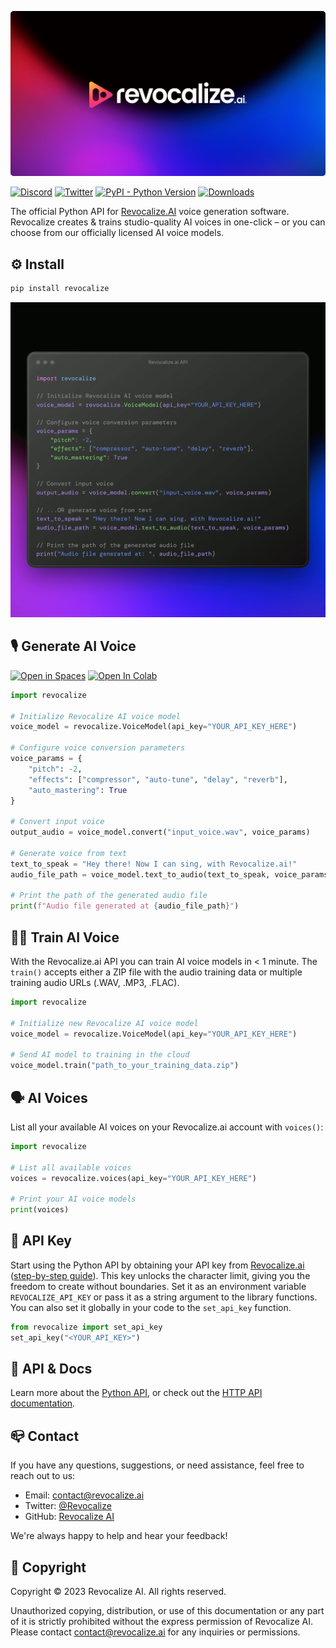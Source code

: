 <img src="revocalize-ai.png"></img>

[![Discord](https://badgen.net/badge/black/revocalize/icon?icon=discord&label)](https://discord.gg/revocalize)
[![Twitter](https://badgen.net/badge/black/revocalize/icon?icon=twitter&label)](https://twitter.com/revocalize)
[![PyPI - Python Version](https://img.shields.io/pypi/v/elevenlabs?style=flat&colorA=black&colorB=black)](https://pypi.org/project/elevenlabs/)
[![Downloads](https://static.pepy.tech/personalized-badge/revocalize?period=total&units=international_system&left_color=black&right_color=black&left_text=Downloads)](https://pepy.tech/project/revocalize)

The official Python API for [Revocalize.AI](https://www.revocalize.ai/) voice generation software. Revocalize creates & trains studio-quality AI voices in one-click – or you can choose from our officially licensed AI voice models.

## ⚙️ Install

```bash
pip install revocalize
```

<img src="revocalize-api.png"></img>

## 🎙️ Generate AI Voice
[![Open in Spaces](https://img.shields.io/badge/🤗-Open%20in%20Spaces-blue.svg)](https://huggingface.co/spaces/revocalize/demo)
[![Open In Colab](https://colab.research.google.com/assets/colab-badge.svg)](https://colab.research.google.com/gist/revocalize/revocalize/revocalize-python.ipynb)


```py
import revocalize

# Initialize Revocalize AI voice model
voice_model = revocalize.VoiceModel(api_key="YOUR_API_KEY_HERE")

# Configure voice conversion parameters
voice_params = {
    "pitch": -2,
    "effects": ["compressor", "auto-tune", "delay", "reverb"],
    "auto_mastering": True
}

# Convert input voice
output_audio = voice_model.convert("input_voice.wav", voice_params)

# Generate voice from text
text_to_speak = "Hey there! Now I can sing, with Revocalize.ai!"
audio_file_path = voice_model.text_to_audio(text_to_speak, voice_params)

# Print the path of the generated audio file
print(f"Audio file generated at {audio_file_path}")
```

## 🏋️‍♀️ Train AI Voice

With the Revocalize.ai API you can train AI voice models in < 1 minute. The `train()` accepts either a ZIP file with the audio training data or multiple training audio URLs (.WAV, .MP3, .FLAC).
```py
import revocalize

# Initialize new Revocalize AI voice model
voice_model = revocalize.VoiceModel(api_key="YOUR_API_KEY_HERE")

# Send AI model to training in the cloud
voice_model.train("path_to_your_training_data.zip")
```

## 🗣️ AI Voices

List all your available AI voices on your Revocalize.ai account with `voices()`:
```py
import revocalize

# List all available voices
voices = revocalize.voices(api_key="YOUR_API_KEY_HERE")

# Print your AI voice models
print(voices)
```

## 🔑 API Key

Start using the Python  API by obtaining your API key from [Revocalize.ai](https://www.revocalize.ai/) ([step-by-step guide](https://docs.revocalize.ai/authentication)). This key unlocks the character limit, giving you the freedom to create without boundaries. Set it as an environment variable `REVOCALIZE_API_KEY` or pass it as a string argument to the library functions. You can also set it globally in your code to the `set_api_key` function.

```py
from revocalize import set_api_key
set_api_key("<YOUR_API_KEY>")
```

## 📖 API & Docs

Learn more about the [Python API](https://docs.revocalize.ai/api-reference), or check out the [HTTP API documentation](https://docs.revocalize.ai/introduction).

## 📪 Contact

If you have any questions, suggestions, or need assistance, feel free to reach out to us:

- Email: [contact@revocalize.ai](mailto:contact@revocalize.ai)
- Twitter: [@Revocalize](https://twitter.com/Revocalize)
- GitHub: [Revocalize AI](https://github.com/Revocalize)

We're always happy to help and hear your feedback!


## 📄 Copyright

Copyright © 2023 Revocalize AI. All rights reserved.

Unauthorized copying, distribution, or use of this documentation or any part of it is strictly prohibited without the express permission of Revocalize AI. Please contact [contact@revocalize.ai](mailto:contact@revocalize.ai) for any inquiries or permissions.
